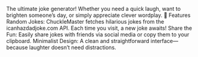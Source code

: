 The ultimate joke generator! Whether you need a quick laugh, want to brighten someone’s day, or simply appreciate clever wordplay. 🌟
Features
Random Jokes: ChuckleMaster fetches hilarious jokes from the icanhazdadjoke.com API. Each time you visit, a new joke awaits!
Share the Fun: Easily share jokes with friends via social media or copy them to your clipboard.
Minimalist Design: A clean and straightforward interface—because laughter doesn’t need distractions.
